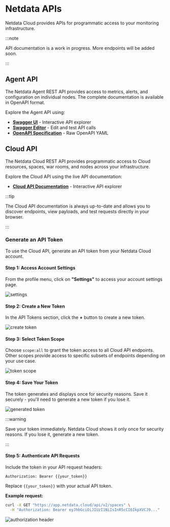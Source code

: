 # Netdata APIs

Netdata Cloud provides APIs for programmatic access to your monitoring infrastructure.

:::note

API documentation is a work in progress. More endpoints will be added soon.

:::

## Agent API

The Netdata Agent REST API provides access to metrics, alerts, and configuration on individual nodes. The complete documentation is available in OpenAPI format.

Explore the Agent API using:

- **[Swagger UI](https://learn.netdata.cloud/api)** - Interactive API explorer
- **[Swagger Editor](https://editor.swagger.io/?url=https://raw.githubusercontent.com/netdata/netdata/master/src/web/api/netdata-swagger.yaml)** - Edit and test API calls
- **[OpenAPI Specification](https://raw.githubusercontent.com/netdata/netdata/master/src/web/api/netdata-swagger.yaml)** - Raw OpenAPI YAML

## Cloud API

The Netdata Cloud REST API provides programmatic access to Cloud resources, spaces, war rooms, and nodes across your infrastructure.

Explore the Cloud API using the live API documentation:

- **[Cloud API Documentation](https://app.netdata.cloud/api/docs/)** - Interactive API explorer

:::tip

The Cloud API documentation is always up-to-date and allows you to discover endpoints, view payloads, and test requests directly in your browser.

:::

### Generate an API Token

To use the Cloud API, generate an API token from your Netdata Cloud account.

#### Step 1: Access Account Settings

From the profile menu, click on **"Settings"** to access your account settings page.

![settings](https://raw.githubusercontent.com/netdata/docs-images/refs/heads/master/netdata-cloud/account-management/delete-account/profile-menu-settings.png)

#### Step 2: Create a New Token

In the API Tokens section, click the **+** button to create a new token.

![create token](https://raw.githubusercontent.com/netdata/docs-images/3432ca2fff3ef3ea44948d781713d56a3143fc66/%2B2.png)

#### Step 3: Select Token Scope

Choose `scope:all` to grant the token access to all Cloud API endpoints. Other scopes provide access to specific subsets of endpoints depending on your use case.

![token scope](https://raw.githubusercontent.com/netdata/docs-images/3432ca2fff3ef3ea44948d781713d56a3143fc66/MyAPI.png)

#### Step 4: Save Your Token

The token generates and displays once for security reasons. Save it securely - you'll need to generate a new token if you lose it.

![generated token](https://raw.githubusercontent.com/netdata/docs-images/3432ca2fff3ef3ea44948d781713d56a3143fc66/Token%20Generated.png)

:::warning

Save your token immediately. Netdata Cloud shows it only once for security reasons. If you lose it, generate a new token.

:::

#### Step 5: Authenticate API Requests

Include the token in your API request headers:

```
Authorization: Bearer {{your_token}}
```

Replace `{{your_token}}` with your actual API token.

**Example request:**

```bash
curl -X GET "https://app.netdata.cloud/api/v2/spaces" \
  -H "Authorization: Bearer eyJhbGciOiJIUzI1NiIsInR5cCI6IkpXVCJ9..."
```

![authorization header](https://raw.githubusercontent.com/netdata/docs-images/3432ca2fff3ef3ea44948d781713d56a3143fc66/Available%20Authorizations2.png)
